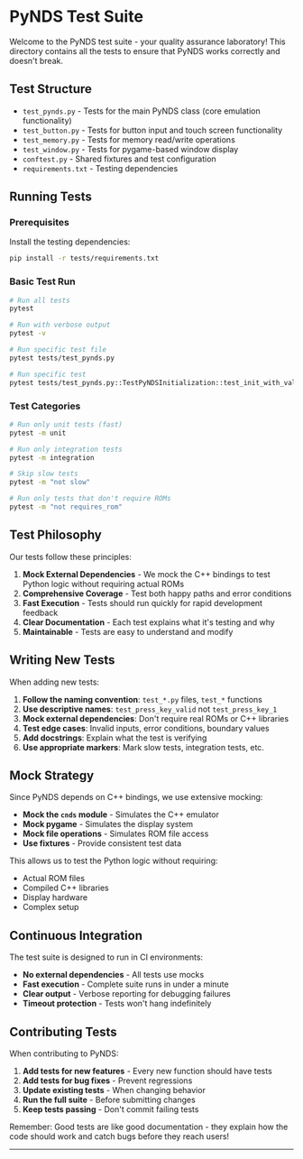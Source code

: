 # PyNDS Test Suite

Welcome to the PyNDS test suite - your quality assurance laboratory! This directory contains all the tests to ensure that PyNDS works correctly and doesn't break.

## Test Structure

- `test_pynds.py` - Tests for the main PyNDS class (core emulation functionality)
- `test_button.py` - Tests for button input and touch screen functionality
- `test_memory.py` - Tests for memory read/write operations
- `test_window.py` - Tests for pygame-based window display
- `conftest.py` - Shared fixtures and test configuration
- `requirements.txt` - Testing dependencies

## Running Tests

### Prerequisites
Install the testing dependencies:
```bash
pip install -r tests/requirements.txt
```

### Basic Test Run
```bash
# Run all tests
pytest

# Run with verbose output
pytest -v

# Run specific test file
pytest tests/test_pynds.py

# Run specific test
pytest tests/test_pynds.py::TestPyNDSInitialization::test_init_with_valid_nds_file
```

### Test Categories
```bash
# Run only unit tests (fast)
pytest -m unit

# Run only integration tests
pytest -m integration

# Skip slow tests
pytest -m "not slow"

# Run only tests that don't require ROMs
pytest -m "not requires_rom"
```

## Test Philosophy

Our tests follow these principles:

1. **Mock External Dependencies** - We mock the C++ bindings to test Python logic without requiring actual ROMs
2. **Comprehensive Coverage** - Test both happy paths and error conditions
3. **Fast Execution** - Tests should run quickly for rapid development feedback
4. **Clear Documentation** - Each test explains what it's testing and why
5. **Maintainable** - Tests are easy to understand and modify

## Writing New Tests

When adding new tests:

1. **Follow the naming convention**: `test_*.py` files, `test_*` functions
2. **Use descriptive names**: `test_press_key_valid` not `test_press_key_1`
3. **Mock external dependencies**: Don't require real ROMs or C++ libraries
4. **Test edge cases**: Invalid inputs, error conditions, boundary values
5. **Add docstrings**: Explain what the test is verifying
6. **Use appropriate markers**: Mark slow tests, integration tests, etc.

## Mock Strategy

Since PyNDS depends on C++ bindings, we use extensive mocking:

- **Mock the `cnds` module** - Simulates the C++ emulator
- **Mock pygame** - Simulates the display system
- **Mock file operations** - Simulates ROM file access
- **Use fixtures** - Provide consistent test data

This allows us to test the Python logic without requiring:
- Actual ROM files
- Compiled C++ libraries
- Display hardware
- Complex setup

## Continuous Integration

The test suite is designed to run in CI environments:

- **No external dependencies** - All tests use mocks
- **Fast execution** - Complete suite runs in under a minute
- **Clear output** - Verbose reporting for debugging failures
- **Timeout protection** - Tests won't hang indefinitely

## Contributing Tests

When contributing to PyNDS:

1. **Add tests for new features** - Every new function should have tests
2. **Add tests for bug fixes** - Prevent regressions
3. **Update existing tests** - When changing behavior
4. **Run the full suite** - Before submitting changes
5. **Keep tests passing** - Don't commit failing tests

Remember: Good tests are like good documentation - they explain how the code should work and catch bugs before they reach users!

---
